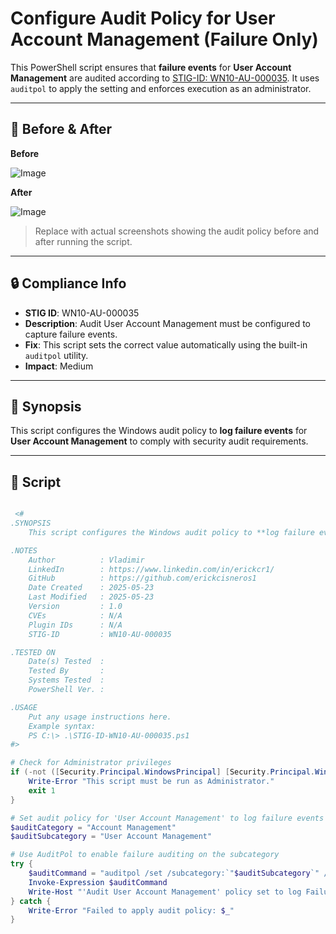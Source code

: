 # Configure Audit Policy for User Account Management (Failure Only)

This PowerShell script ensures that **failure events** for **User Account Management** are audited according to [STIG-ID: WN10-AU-000035](https://www.tenable.com/audits/items/DISA_STIG_Windows_10_v2r3.audit:f21a6e6e56dc13943792d7d91e1dbe49). It uses `auditpol` to apply the setting and enforces execution as an administrator.

---

## 📸 Before & After

**Before**

![Image](https://github.com/user-attachments/assets/1ef1f84f-a6d2-4afb-94b8-551c2d6aa676)

**After**

![Image](https://github.com/user-attachments/assets/8879de8f-37fd-408b-b30a-d4c6b99dbbb2)

> Replace with actual screenshots showing the audit policy before and after running the script.

---

## 🔒 Compliance Info

- **STIG ID**: WN10-AU-000035  
- **Description**: Audit User Account Management must be configured to capture failure events.  
- **Fix**: This script sets the correct value automatically using the built-in `auditpol` utility.  
- **Impact**: Medium

---

## 🧠 Synopsis

This script configures the Windows audit policy to **log failure events** for **User Account Management** to comply with security audit requirements.

---

## 📜 Script

```powershell

 <#
.SYNOPSIS
    This script configures the Windows audit policy to **log failure events** for **User Account Management** to comply with security audit requirements.

.NOTES
    Author          : Vladimir
    LinkedIn        : https://www.linkedin.com/in/erickcr1/
    GitHub          : https://github.com/erickcisneros1
    Date Created    : 2025-05-23
    Last Modified   : 2025-05-23
    Version         : 1.0
    CVEs            : N/A
    Plugin IDs      : N/A
    STIG-ID         : WN10-AU-000035

.TESTED ON
    Date(s) Tested  : 
    Tested By       : 
    Systems Tested  : 
    PowerShell Ver. : 

.USAGE
    Put any usage instructions here.
    Example syntax:
    PS C:\> .\STIG-ID-WN10-AU-000035.ps1 
#>

# Check for Administrator privileges
if (-not ([Security.Principal.WindowsPrincipal] [Security.Principal.WindowsIdentity]::GetCurrent()).IsInRole([Security.Principal.WindowsBuiltInRole] "Administrator")) {
    Write-Error "This script must be run as Administrator."
    exit 1
}

# Set audit policy for 'User Account Management' to log failure events
$auditCategory = "Account Management"
$auditSubcategory = "User Account Management"

# Use AuditPol to enable failure auditing on the subcategory
try {
    $auditCommand = "auditpol /set /subcategory:`"$auditSubcategory`" /failure:enable"
    Invoke-Expression $auditCommand
    Write-Host "'Audit User Account Management' policy set to log Failure events."
} catch {
    Write-Error "Failed to apply audit policy: $_"
}
 
